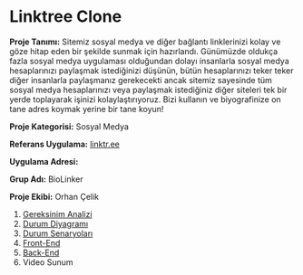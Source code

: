 # Linktree Clone
**Proje Tanımı:** Sitemiz sosyal medya ve diğer bağlantı linklerinizi kolay ve göze hitap eden bir şekilde sunmak için hazırlandı. Günümüzde oldukça fazla sosyal medya uygulaması olduğundan dolayı
insanlarla sosyal medya hesaplarınızı paylaşmak istediğinizi düşünün, bütün hesaplarınızı teker teker diğer insanlarla paylaşmanız gerekecekti ancak sitemiz sayesinde tüm sosyal medya 
hesaplarınızı veya paylaşmak istediğiniz diğer siteleri tek bir yerde toplayarak işinizi kolaylaştırıyoruz. Bizi kullanın ve biyografinize on tane adres koymak yerine bir tane koyun!

**Proje Kategorisi:** Sosyal Medya

**Referans Uygulama:** [linktr.ee](https://linktr.ee/)

**Uygulama Adresi:** 

**Grup Adı:** BioLinker

**Proje Ekibi:** Orhan Çelik

1. [Gereksinim Analizi](./Gereksinim%20Analizi.md)
2. [Durum Diyagramı](./DurumDiyagrami.png)
3. [Durum Senaryoları](./Durum%20Senaryoları.md)
4. [Front-End](./Front-end.md)
5. [Back-End](./Back-end.md)
6. Video Sunum